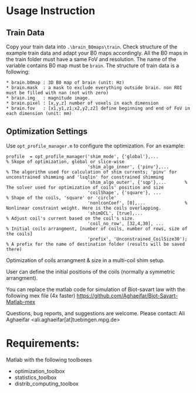 # Usage Instruction
## Train Data
Copy your train data into `.\brain_B0maps\train`. Check structure of the example train data and adapt your B0 maps accordingly. All the B0 maps in the train folder must have a same FoV and resolution. The name of the variable contains B0 map must be `brain`. 
The structure of train data is a following:
```
* brain.b0map : 3D B0 map of brain (unit: Hz)
* brain.mask  : a mask to exclude everything outside brain. non ROI must be filled with nan (not with zero)
* brain.img   : magnitude image.
* brain.pixel : [x,y,z] number of voxels in each dimension
* brain.fov   : [x1,y1,z1;x2,y2,z2] define beginning and end of FoV in each dimension (unit: mm)
```
## Optimization Settings 
Use `opt_profile_manager.m` to configure the optimization. For an example:
```
profile  = opt_profile_manager('shim_mode', {'global'},...              % Skope of optimization, global or slice-wise
                               'shim_algo_inner', {'pinv'},...          % The algorithm used for calculation of shim currents; 'pinv' for unconstrained shimming and 'lsqlin' for constrained shimming
                               'shim_algo_outer', {'sqp'},...		% The solver used for optimization of coils' position and size
                               'coilShape', {'square'}, ...             % Shape of the coils, 'square' or 'circle' 
                               'nonlconCoef', [0],...				% Nonlinear constraint weight. Here is the coils overlapping. 
                               'shimDCL', [true],...                    % Adjust coil's current based on the coil's size.          
                               'coil_no_row', [32,4,30], ...            % Initial coils arrangment, [number of coils, number of rows, size of the coils]
                               'prefix', 'Unconstrained_CoilSize30');   % A prefix for the name of destination folder (results will be saved there)
```


Optimization of coils arrangment & size in a multi-coil shim setup.


User can define the initial positions of the coils (normally a symmetric arrangment).  



You can replace the matlab code for simulation of Biot-savart law with the following mex file (4x faster)
https://github.com/Aghaeifar/Biot-Savart-Matlab-mex

Questions, bug reports, and suggestions are welcome.  Please contact:
Ali Aghaeifar <ali.aghaeifar[at]tuebingen.mpg.de>


# Requirements:
Matlab with the following toolboxes 
* optimization_toolbox
* statistics_toolbox
* distrib_computing_toolbox

